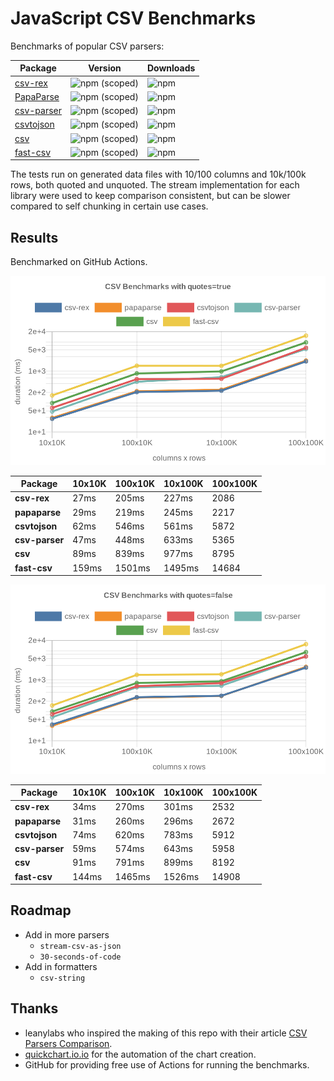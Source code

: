 # JavaScript CSV Benchmarks

Benchmarks of popular CSV parsers:

| Package                                                | Version                                                  | Downloads
|--------------------------------------------------------|----------------------------------------------------------|---------
| [csv-rex](https://github.com/willfarrell/csv-rex)      | ![npm (scoped)](https://img.shields.io/npm/v/csv-rex)    | ![npm](https://img.shields.io/npm/dw/csv-rex)
| [PapaParse](https://www.papaparse.com/)                | ![npm (scoped)](https://img.shields.io/npm/v/papaparse)  | ![npm](https://img.shields.io/npm/dw/papaparse)
| [csv-parser](https://www.npmjs.com/package/csv-parser) | ![npm (scoped)](https://img.shields.io/npm/v/csv-parser) | ![npm](https://img.shields.io/npm/dw/csv-parser)
| [csvtojson](https://www.npmjs.com/package/csvtojson)   | ![npm (scoped)](https://img.shields.io/npm/v/csvtojson)  | ![npm](https://img.shields.io/npm/dw/csvtojson)
| [csv](https://csv.js.org)                              | ![npm (scoped)](https://img.shields.io/npm/v/csv)        | ![npm](https://img.shields.io/npm/dw/csv)
| [fast-csv](https://www.npmjs.com/package/fast-csv)     | ![npm (scoped)](https://img.shields.io/npm/v/fast-csv)   | ![npm](https://img.shields.io/npm/dw/fast-csv)

The tests run on generated data files with 10/100 columns and 10k/100k rows, both quoted and unquoted. The stream implementation for each library were used to keep comparison consistent, but can be slower compared to self chunking in certain use cases.


## Results 
Benchmarked on GitHub Actions.

![Quoted CSV Parser Benchmarks](https://github.com/willfarrell/csv-benchmarks/raw/main/results/quotes%3Dtrue.png)

<!-- quotes=true -->
| Package | 10x10K | 100x10K | 10x100K | 100x100K 
|---------|---|---|---|---
| **csv-rex** | 27ms | 205ms | 227ms | 2086 
| **papaparse** | 29ms | 219ms | 245ms | 2217 
| **csvtojson** | 62ms | 546ms | 561ms | 5872 
| **csv-parser** | 47ms | 448ms | 633ms | 5365 
| **csv** | 89ms | 839ms | 977ms | 8795 
| **fast-csv** | 159ms | 1501ms | 1495ms | 14684 
<!-- quotes=true -->

![Non-Quoted CSV Parser Benchmarks](https://github.com/willfarrell/csv-benchmarks/raw/main/results/quotes%3Dfalse.png)

<!-- quotes=false -->
| Package | 10x10K | 100x10K | 10x100K | 100x100K 
|---------|---|---|---|---
| **csv-rex** | 34ms | 270ms | 301ms | 2532 
| **papaparse** | 31ms | 260ms | 296ms | 2672 
| **csvtojson** | 74ms | 620ms | 783ms | 5912 
| **csv-parser** | 59ms | 574ms | 643ms | 5958 
| **csv** | 91ms | 791ms | 899ms | 8192 
| **fast-csv** | 144ms | 1465ms | 1526ms | 14908 
<!-- quotes=false -->

## Roadmap
- Add in more parsers
  - `stream-csv-as-json`
  - `30-seconds-of-code`
- Add in formatters
  - `csv-string`

## Thanks
- leanylabs who inspired the making of this repo with their article [CSV Parsers Comparison](https://leanylabs.com/blog/js-csv-parsers-benchmarks/).
- [quickchart.io.io](https://quickchart.io) for the automation of the chart creation.
- GitHub for providing free use of Actions for running the benchmarks.